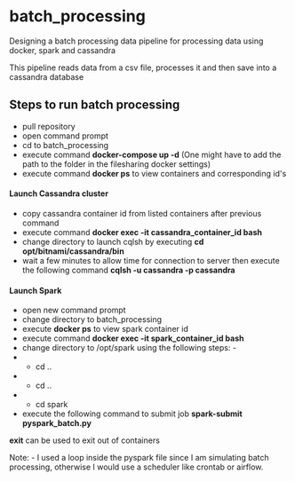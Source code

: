 # batch_processing
Designing a batch processing data pipeline for processing data using docker, spark and cassandra

This pipeline reads data from a csv file, processes it and then save into a cassandra database

## Steps to run batch processing

- pull repository
- open command prompt
- cd to batch_processing
- execute command **docker-compose up -d**  (One might have to add the path to the folder in the filesharing docker settings)
- execute command **docker ps** to view containers and corresponding id's

#### Launch Cassandra cluster
- copy cassandra container id from listed containers after previous command
- execute command **docker exec -it cassandra_container_id bash**
- change directory to launch cqlsh by executing **cd opt/bitnami/cassandra/bin**
- wait a few minutes to allow time for connection to server then execute the following command **cqlsh -u cassandra -p cassandra**

#### Launch Spark
- open new command prompt
- change directory to batch_processing
- execute **docker ps** to view spark container id
- execute command **docker exec -it spark_container_id bash**
- change directory to /opt/spark using the following steps: - 
- - cd ..
- - cd ..
- - cd spark
- execute the following command to submit job **spark-submit pyspark_batch.py**

**exit** can be used to exit out of containers

Note: - I used a loop inside the pyspark file since I am simulating batch processing, otherwise I would use a scheduler like crontab or airflow.
